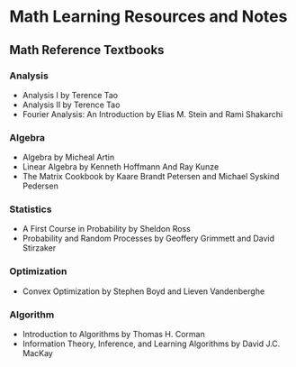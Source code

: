 # Math Learning Resources and Notes
## Math Reference Textbooks
### Analysis
- Analysis I by Terence Tao
- Analysis II by Terence Tao
- Fourier Analysis: An Introduction by Elias M. Stein and Rami Shakarchi

### Algebra
- Algebra by Micheal Artin
- Linear Algebra by Kenneth Hoffmann And Ray Kunze
- The Matrix Cookbook by Kaare Brandt Petersen and Michael Syskind Pedersen

### Statistics
- A First Course in Probability by Sheldon Ross
- Probability and Random Processes by Geoffery Grimmett and David Stirzaker

### Optimization
- Convex Optimization by Stephen Boyd and Lieven Vandenberghe

### Algorithm
- Introduction to Algorithms by Thomas H. Corman
- Information Theory, Inference, and Learning Algorithms by David J.C. MacKay


